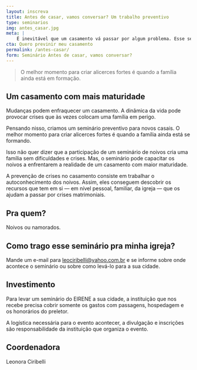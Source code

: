 ```yaml
---
layout: inscreva
title: Antes de casar, vamos conversar? Um trabalho preventivo
type: seminarios
img: antes_casar.jpg
meta: |
    É inevitável que um casamento vá passar por algum problema. Esse seminário pretende fortalecer o casal pra que quando os problemas aparecerem o casal tenha ferramentas para lidar com eles.
cta: Quero previnir meu casamento
permalink: /antes-casar/
form: Seminário Antes de casar, vamos conversar?
---
```


> O melhor momento para criar alicerces fortes é quando a família ainda está em formação.

## Um casamento com mais maturidade

Mudanças podem enfraquecer um casamento. A dinâmica da vida pode provocar crises que às vezes colocam uma família em perigo.

Pensando nisso, criamos um seminário preventivo para novos casais. O melhor momento para criar alicerces fortes é quando a família ainda está se formando.

Isso não quer dizer que a participação de um seminário de noivos cria uma família sem dificuldades e crises. Mas, o seminário pode capacitar os noivos a enfrentarem a realidade de um casamento com maior maturidade.

A prevenção de crises no casamento consiste em trabalhar o autoconhecimento dos noivos. Assim, eles conseguem descobrir os recursos que tem em si — em nível pessoal, familiar, da igreja — que os ajudam a passar por crises matrimoniais.

## Pra quem?

Noivos ou namorados.

## Como trago esse seminário pra minha igreja?

Mande um e-mail para leociribelli@yahoo.com.br e se informe sobre onde acontece o seminário ou sobre como levá-lo para a sua cidade.

## Investimento

Para levar um seminário do EIRENE a sua cidade, a instituição que nos recebe precisa cobrir somente os gastos com passagens, hospedagem e os honorários do preletor.

A logística necessária para o evento acontecer, a divulgação e inscrições são responsabilidade da instituição que organiza o evento.

## Coordenadora

Leonora Ciribelli
